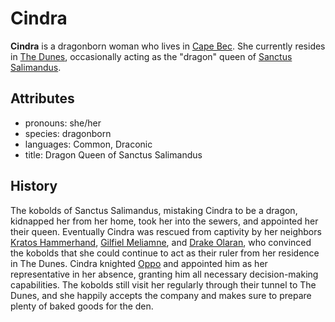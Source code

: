 # Cindra

**Cindra** is a dragonborn woman who lives in [Cape Bec](../cape-bec/cape-bec.md). She currently resides in [The Dunes](../cape-bec/the-dunes.md), occasionally acting as the "dragon" queen of [Sanctus Salimandus](../cape-bec/sanctus-salimandus.md).

## Attributes

- pronouns: she/her
- species: dragonborn
- languages: Common, Draconic
- title: Dragon Queen of Sanctus Salimandus

## History

The kobolds of Sanctus Salimandus, mistaking Cindra to be a dragon, kidnapped her from her home, took her into the sewers, and appointed her their queen. Eventually Cindra was rescued from captivity by her neighbors [Kratos Hammerhand](../../verdancy/citizenry/kratos-hammerhand.md), [Gilfiel Meliamne](../../verdancy/citizenry/gilfiel-meliamne.md), and [Drake Olaran](drake-olaran.md), who convinced the kobolds that she could continue to act as their ruler from her residence in The Dunes. Cindra knighted [Oppo](oppo.md) and appointed him as her representative in her absence, granting him all necessary decision-making capabilities. The kobolds still visit her regularly through their tunnel to The Dunes, and she happily accepts the company and makes sure to prepare plenty of baked goods for the den.
